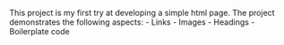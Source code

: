 This project is my first try at developing a simple html page. The project demonstrates the following aspects:
    - Links
    - Images
    - Headings
    - Boilerplate code